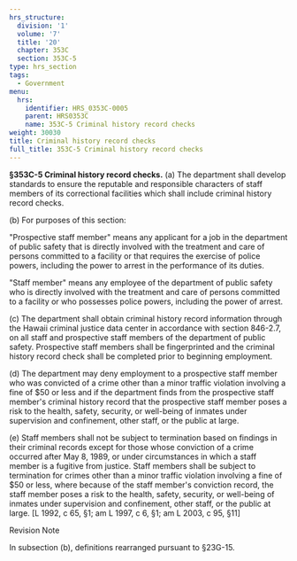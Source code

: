 ```yaml
---
hrs_structure:
  division: '1'
  volume: '7'
  title: '20'
  chapter: 353C
  section: 353C-5
type: hrs_section
tags:
  - Government
menu:
  hrs:
    identifier: HRS_0353C-0005
    parent: HRS0353C
    name: 353C-5 Criminal history record checks
weight: 30030
title: Criminal history record checks
full_title: 353C-5 Criminal history record checks
---
```

**§353C-5 Criminal history record checks.** (a) The department shall develop standards to ensure the reputable and responsible characters of staff members of its correctional facilities which shall include criminal history record checks.

(b) For purposes of this section:

"Prospective staff member" means any applicant for a job in the department of public safety that is directly involved with the treatment and care of persons committed to a facility or that requires the exercise of police powers, including the power to arrest in the performance of its duties.

"Staff member" means any employee of the department of public safety who is directly involved with the treatment and care of persons committed to a facility or who possesses police powers, including the power of arrest.

(c) The department shall obtain criminal history record information through the Hawaii criminal justice data center in accordance with section 846-2.7, on all staff and prospective staff members of the department of public safety. Prospective staff members shall be fingerprinted and the criminal history record check shall be completed prior to beginning employment.

(d) The department may deny employment to a prospective staff member who was convicted of a crime other than a minor traffic violation involving a fine of $50 or less and if the department finds from the prospective staff member's criminal history record that the prospective staff member poses a risk to the health, safety, security, or well-being of inmates under supervision and confinement, other staff, or the public at large.

(e) Staff members shall not be subject to termination based on findings in their criminal records except for those whose conviction of a crime occurred after May 8, 1989, or under circumstances in which a staff member is a fugitive from justice. Staff members shall be subject to termination for crimes other than a minor traffic violation involving a fine of $50 or less, where because of the staff member's conviction record, the staff member poses a risk to the health, safety, security, or well-being of inmates under supervision and confinement, other staff, or the public at large. [L 1992, c 65, §1; am L 1997, c 6, §1; am L 2003, c 95, §11]

Revision Note

In subsection (b), definitions rearranged pursuant to §23G-15.